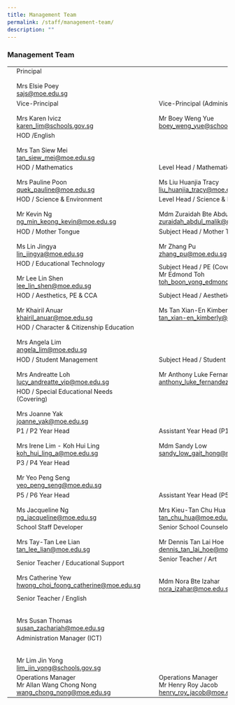 ```yaml
---
title: Management Team
permalink: /staff/management-team/
description: ""
---
```

### Management Team

|  	|  	|  	|  	|  	|
|---	|---	|---	|---	|---	|
| 	| Principal<br><br>Mrs Elsie Poey<br>sajs@moe.edu.sg 	|  	|  	|  	|
| 	| Vice-Principal<br><br>Mrs Karen Ivicz<br>karen_lim@schools.gov.sg 	|   	| 	| Vice-Principal (Administration)<br><br>Mr Boey Weng Yue<br>boey_weng_yue@schools.gov.sg 	|
|| HOD /English<br><br>Mrs Tan Siew Mei<br>tan_siew_mei@moe.edu.sg 	|   	|  	|  	|
| 	| HOD / Mathematics<br><br>Mrs Pauline Poon<br>quek_pauline@moe.edu.sg 	|   	| 	| Level Head / Mathematics<br><br>Ms Liu Huanjia Tracy<br>liu_huanjia_tracy@moe.edu.sg 	|
| | HOD / Science & Environment<br><br>Mr Kevin Ng<br>ng_min_keong_kevin@moe.edu.sg 	|   	| | Level Head / Science & Environment<br><br>Mdm Zuraidah Bte Abdul Malik<br>zuraidah_abdul_malik@moe.edu.sg 	|
| 	| HOD / Mother Tongue<br><br>Ms Lin Jingya<br>lin_jingya@moe.edu.sg  	|   	| 	| Subject Head / Mother Tongue<br><br>Mr Zhang Pu<br>zhang_pu@moe.edu.sg  	
| 	| HOD / Educational Technology<br><br>Mr Lee Lin Shen<br>lee_lin_shen@moe.edu.sg 	|   	|	| Subject Head / PE (Covering)<br>Mr Edmond Toh<br>toh_boon_yong_edmond@moe.edu.sg	|
| | HOD / Aesthetics, PE & CCA<br><br>Mr Khairil Anuar<br>khairil_anuar@moe.edu.sg 	|   	| 	| Subject Head / Aesthetics<br><br>Ms Tan Xian-En Kimberly<br>tan_xian-en_kimberly@moe.edu.sg 	|
| | HOD / Character & Citizenship Education<br><br>Mrs Angela Lim<br>angela_lim@moe.edu.sg 	|   	|  	|  	|
|	| HOD / Student Management<br><br>Mrs Andreatte Loh<br>lucy_andreatte_yip@moe.edu.sg 	|   	| 	| Subject Head / Student Management<br><br>Mr Anthony Luke Fernandez<br>anthony_luke_fernandez@moe.edu.sg 	|
| 	| HOD / Special Educational Needs (Covering)<br><br>Mrs Joanne Yak<br>joanne_yak@moe.edu.sg 	|   	|   	|   	|
| 	| P1 / P2 Year Head<br><br>Mrs Irene Lim - Koh Hui Ling<br>koh_hui_ling_a@moe.edu.sg 	|   	| 	| Assistant Year Head (P1 / P2)<br><br>Mdm Sandy Low<br>sandy_low_gait_hong@moe.edu.sg 	|
| 	| P3 / P4 Year Head<br><br>Mr Yeo Peng Seng<br>yeo_peng_seng@moe.edu.sg 	|   	|  	| |
| 	| P5 / P6 Year Head<br><br>Ms Jacqueline Ng<br>ng_jacqueline@moe.edu.sg 	|   	|	| Assistant Year Head (P5 / P6)<br><br>Mrs Kieu-Tan Chu Hua Doreen<br>tan_chu_hua@moe.edu.sg 	|
| | School Staff Developer<br><br>Mrs Tay-Tan Lee Lian<br>tan_lee_lian@moe.edu.sg 	|   	| 	| Senior School Counselor<br><br>Mr Dennis Tan Lai Hoe<br>dennis_tan_lai_hoe@moe.edu.sg 	|
| <img src="/images/mt27.png" style="width:180%"> 	| Senior Teacher / Educational Support<br><br>Mrs Catherine Yew<br>hwong_choi_foong_catherine@moe.edu.sg 	|   	| <img src="/images/mt28.png" style="width:180%"> 	| Senior Teacher / Art<br><br><br>Mdm Nora Bte Izahar<br>nora_izahar@moe.edu.sg 	|
| <img src="/images/mt29.png" style="width:180%"> 	| Senior Teacher / English<br><br><br>Mrs Susan Thomas<br>susan_zachariah@moe.edu.sg 	|   	|  	|  	|
| <img src="/images/mt30.png" style="width:180%"> 	| Administration Manager (ICT)<br><br><br>Mr Lim Jin Yong<br>lim_jin_yong@schools.gov.sg 	|   	|  	|  	|
| <img src="/images/mt31.png" style="width:180%"> 	| Operations Manager<br>Mr Allan Wang Chong Nong<br>wang_chong_nong@moe.edu.sg 	|   	| <img src="/images/mt32.png" style="width:180%"> 	| Operations Manager<br>Mr Henry Roy Jacob <br>henry_roy_jacob@moe.edu.sg 	|
